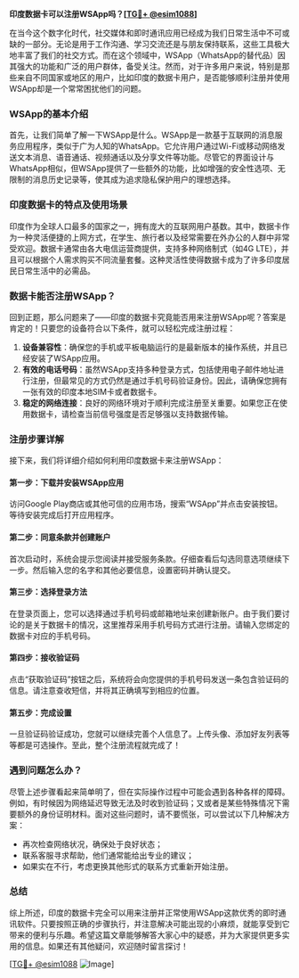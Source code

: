 **印度数据卡可以注册WSApp吗？[[TG💪+ @esim1088](https://t.me/s/esim1088)]**

在当今这个数字化时代，社交媒体和即时通讯应用已经成为我们日常生活中不可或缺的一部分。无论是用于工作沟通、学习交流还是与朋友保持联系，这些工具极大地丰富了我们的社交方式。而在这个领域中，WSApp（WhatsApp的替代品）因其强大的功能和广泛的用户群体，备受关注。然而，对于许多用户来说，特别是那些来自不同国家或地区的用户，比如印度的数据卡用户，是否能够顺利注册并使用WSApp却是一个常常困扰他们的问题。

### WSApp的基本介绍

首先，让我们简单了解一下WSApp是什么。WSApp是一款基于互联网的消息服务应用程序，类似于广为人知的WhatsApp。它允许用户通过Wi-Fi或移动网络发送文本消息、语音通话、视频通话以及分享文件等功能。尽管它的界面设计与WhatsApp相似，但WSApp提供了一些额外的功能，比如增强的安全性选项、无限制的消息历史记录等，使其成为追求隐私保护用户的理想选择。

### 印度数据卡的特点及使用场景

印度作为全球人口最多的国家之一，拥有庞大的互联网用户基数。其中，数据卡作为一种灵活便捷的上网方式，在学生、旅行者以及经常需要在外办公的人群中非常受欢迎。数据卡通常由各大电信运营商提供，支持多种网络制式（如4G LTE），并且可以根据个人需求购买不同流量套餐。这种灵活性使得数据卡成为了许多印度居民日常生活中的必需品。

### 数据卡能否注册WSApp？

回到正题，那么问题来了——印度的数据卡究竟能否用来注册WSApp呢？答案是肯定的！只要您的设备符合以下条件，就可以轻松完成注册过程：

1. **设备兼容性**：确保您的手机或平板电脑运行的是最新版本的操作系统，并且已经安装了WSApp应用。
2. **有效的电话号码**：虽然WSApp支持多种登录方式，包括使用电子邮件地址进行注册，但最常见的方式仍然是通过手机号码验证身份。因此，请确保您拥有一张有效的印度本地SIM卡或者数据卡。
3. **稳定的网络连接**：良好的网络环境对于顺利完成注册至关重要。如果您正在使用数据卡，请检查当前信号强度是否足够强以支持数据传输。

### 注册步骤详解

接下来，我们将详细介绍如何利用印度数据卡来注册WSApp：

#### 第一步：下载并安装WSApp应用
访问Google Play商店或其他可信的应用市场，搜索“WSApp”并点击安装按钮。等待安装完成后打开应用程序。

#### 第二步：同意条款并创建账户
首次启动时，系统会提示您阅读并接受服务条款。仔细查看后勾选同意选项继续下一步。然后输入您的名字和其他必要信息，设置密码并确认提交。

#### 第三步：选择登录方法
在登录页面上，您可以选择通过手机号码或邮箱地址来创建新账户。由于我们要讨论的是关于数据卡的情况，这里推荐采用手机号码方式进行注册。请输入您绑定的数据卡对应的手机号码。

#### 第四步：接收验证码
点击“获取验证码”按钮之后，系统将会向您提供的手机号码发送一条包含验证码的信息。请注意查收短信，并将其正确填写到相应的位置。

#### 第五步：完成设置
一旦验证码验证成功，您就可以继续完善个人信息了。上传头像、添加好友列表等等都是可选操作。至此，整个注册流程就完成了！

### 遇到问题怎么办？

尽管上述步骤看起来简单明了，但在实际操作过程中可能会遇到各种各样的障碍。例如，有时候因为网络延迟导致无法及时收到验证码；又或者是某些特殊情况下需要额外的身份证明材料。面对这些问题时，请不要慌张，可以尝试以下几种解决方案：

- 再次检查网络状况，确保处于良好状态；
- 联系客服寻求帮助，他们通常能给出专业的建议；
- 如果实在不行，考虑更换其他形式的联系方式重新开始注册。

### 总结

综上所述，印度的数据卡完全可以用来注册并正常使用WSApp这款优秀的即时通讯软件。只要按照正确的步骤执行，并注意解决可能出现的小麻烦，就能享受到它带来的便利与乐趣。希望这篇文章能够解答大家心中的疑惑，并为大家提供更多实用的信息。如果还有其他疑问，欢迎随时留言探讨！

[[TG💪+ @esim1088](https://t.me/s/esim1088) ![Image](https://i.postimg.cc/4NQfJmqS/Snipaste-2025-05-13-00-14-12.png)]